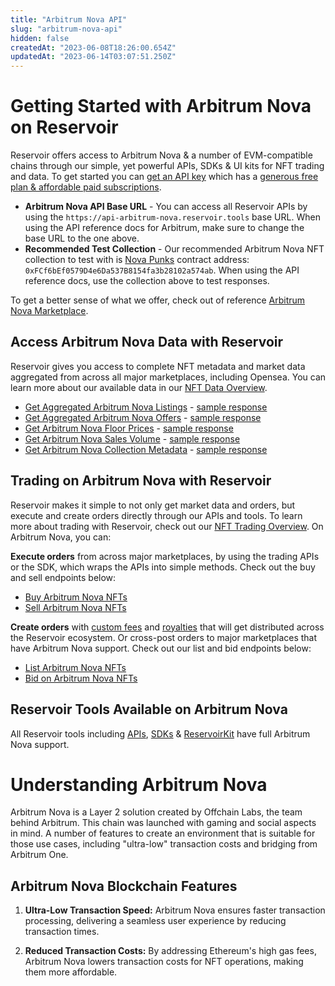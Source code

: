 ```yaml
---
title: "Arbitrum Nova API"
slug: "arbitrum-nova-api"
hidden: false
createdAt: "2023-06-08T18:26:00.654Z"
updatedAt: "2023-06-14T03:07:51.250Z"
---
```

# Getting Started with Arbitrum Nova on Reservoir

Reservoir offers access to Arbitrum Nova & a number of EVM-compatible chains through our simple, yet powerful APIs, SDKs & UI kits for NFT trading and data. To get started you can [get an API key](https://docs.reservoir.tools/reference/dashboard-sign-up) which has a [generous free plan & affordable paid subscriptions](https://reservoir.tools/pricing). 

- **Arbitrum Nova API Base URL** - You can access all Reservoir APIs by using the `https://api-arbitrum-nova.reservoir.tools` base URL. When using the API reference docs for Arbitrum, make sure to change the base URL to the one above.
- **Recommended Test Collection** - Our recommended Arbitrum Nova NFT collection to test with is [Nova Punks](https://nova.arbiscan.io/address/0xFCf6bEf0579D4e6Da537B8154fa3b28102a574ab) contract address: `0xFCf6bEf0579D4e6Da537B8154fa3b28102a574ab`. When using the API reference docs, use the collection above to test responses. 

To get a better sense of what we offer, check out of reference [Arbitrum Nova Marketplace](https://marketplace.reservoir.tools/collection/arbitrum/0xfcf6bef0579d4e6da537b8154fa3b28102a574ab).

## Access Arbitrum Nova Data with Reservoir

Reservoir gives you access to complete NFT metadata and market data aggregated from across all major marketplaces, including Opensea. You can learn more about our available data in our [NFT Data Overview](ref:nft-data-overview). 

- [Get Aggregated Arbitrum Nova Listings](https://docs.reservoir.tools/reference/getordersasksv4) - [sample response](https://api-arbitrum-nova.reservoir.toolsorders/asks/v4?contracts=0xFCf6bEf0579D4e6Da537B8154fa3b28102a574ab)
- [Get Aggregated Arbitrum Nova Offers](https://docs.reservoir.tools/reference/getordersbidsv5) - [sample response](https://api-arbitrum-nova.reservoir.toolsorders/bids/v5?contracts=0xFCf6bEf0579D4e6Da537B8154fa3b28102a574ab)
- [Get Arbitrum Nova Floor Prices](https://docs.reservoir.tools/reference/getcollectionsv5) - [sample response](https://api-arbitrum-nova.reservoir.toolscollections/v5?id=0xFCf6bEf0579D4e6Da537B8154fa3b28102a574ab)
- [Get Arbitrum Nova Sales Volume](https://docs.reservoir.tools/reference/getcollectionsdailyvolumesv1) - [sample response](https://api-arbitrum-nova.reservoir.toolscollections/daily-volumes/v1?id=0xFCf6bEf0579D4e6Da537B8154fa3b28102a574ab)
- [Get Arbitrum Nova Collection Metadata](https://docs.reservoir.tools/reference/gettokensv6) - [sample response](https://api-arbitrum-nova.reservoir.toolstokens/v6?collection=0xFCf6bEf0579D4e6Da537B8154fa3b28102a574ab)

## Trading on Arbitrum Nova with Reservoir

Reservoir makes it simple to not only get market data and orders, but execute and create orders directly through our APIs and tools. To learn more about trading with Reservoir, check out our [NFT Trading Overview](ref:creating-and-filling-orders). On Arbitrum Nova, you can:

**Execute orders** from across major marketplaces, by using the trading APIs or the SDK, which wraps the APIs into simple methods. Check out the buy and sell endpoints below:

- [Buy Arbitrum Nova NFTs](https://docs.reservoir.tools/reference/postexecutebuyv7)
- [Sell Arbitrum Nova NFTs](https://docs.reservoir.tools/reference/postexecutesellv7)

**Create orders** with [custom fees](https://docs.reservoir.tools/docs/custom-fees) and [royalties](https://docs.reservoir.tools/docs/royalties) that will get distributed across the Reservoir ecosystem. Or cross-post orders to major marketplaces that have Arbitrum Nova support. Check out our list and bid endpoints below:

- [List Arbitrum Nova  NFTs](https://docs.reservoir.tools/reference/postexecutelistv5)
- [Bid on Arbitrum Nova NFTs](https://docs.reservoir.tools/reference/postexecutebidv5)

## Reservoir Tools Available on Arbitrum Nova

All Reservoir tools including [APIs](https://docs.reservoir.tools/reference/overview), [SDKs](https://docs.reservoir.tools/reference/reservoir-sdk-jstsnode) & [ReservoirKit](https://docs.reservoir.tools/reference/reservoirkit) have full Arbitrum Nova support.

# Understanding Arbitrum Nova

Arbitrum Nova is a Layer 2 solution created by Offchain Labs, the team behind Arbitrum. This chain was launched with gaming and social aspects in mind. A number of features to create an environment that is suitable for those use cases, including "ultra-low" transaction costs and bridging from Arbitrum One. 

## Arbitrum Nova Blockchain Features

1. **Ultra-Low Transaction Speed:** Arbitrum Nova ensures faster transaction processing, delivering a seamless user experience by reducing transaction times.

2. **Reduced Transaction Costs:** By addressing Ethereum's high gas fees, Arbitrum Nova lowers transaction costs for NFT operations, making them more affordable.